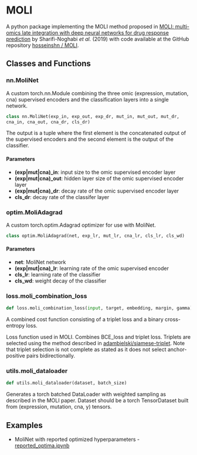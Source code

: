 # MOLI

A python package implementing the MOLI method proposed in [MOLI: multi-omics late 
integration with deep neural networks for drug response prediction][1] by 
Sharifi-Noghabi *et al.* (2019) with code available at the GitHub repository
[hosseinshn / MOLI][3].



## Classes and Functions

### nn.MoliNet

A custom torch.nn.Module combining the three omic (expression, mutation, cna) 
supervised encoders and the classification layers into a single network. 

```python
class nn.MoliNet(exp_in, exp_out, exp_dr, mut_in, mut_out, mut_dr,
cna_in, cna_out, cna_dr, cls_dr)
```

The output is a tuple where the first element is the concatenated output of the
supervised encoders and the second element is the output of the classifier.

#### Parameters
* **(exp|mut|cna)_in**: input size to the omic supervised encoder layer
* **(exp|mut|cna)_out**: hidden layer size of the omic supervised encoder layer
* **(exp|mut|cna)_dr**: decay rate of the omic supervised encoder layer
* **cls_dr**: decay rate of the classifer layer

### optim.MoliAdagrad

A custom torch.optim.Adagrad optimizer for use with MoliNet.

```python
class optim.MoliAdagrad(net, exp_lr, mut_lr, cna_lr, cls_lr, cls_wd)
```

#### Parameters
* **net**: MoliNet network
* **(exp|mut|cna)_lr**: learning rate of the omic supervised encoder
* **cls_lr**: learning rate of the classifier
* **cls_wd**: weight decay of the classifier

### loss.moli_combination_loss

```python
def loss.moli_combination_loss(input, target, embedding, margin, gamma) 
```

A combined cost function consisting of a triplet loss and a binary cross-entropy loss.

Loss function used in MOLI. Combines BCE_loss and triplet loss. Triplets are selected
using the method described in [adambielski/siamese-triplet][2]. Note that triplet 
selection is not complete as stated as it does not select anchor-positive pairs 
bidirectionally.

### utils.moli_dataloader

```python
def utils.moli_dataloader(dataset, batch_size)
```

Generates a torch batched DataLoader with weighted sampling as described in the MOLI
paper. Dataset should be a torch TensorDataset built from (expression, mutation,
cna, y) tensors.

## Examples

* MoliNet with reported optimized hyperparameters - 
[reported_optima.ipynb](./examples/reported_optima.ipynb)


[1]: https://doi.org/10.1093/bioinformatics/btz318
[2]: https://github.com/adambielski/siamese-triplet
[3]: https://github.com/hosseinshn/MOLI